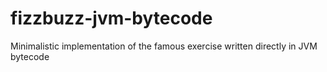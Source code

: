 # fizzbuzz-jvm-bytecode
Minimalistic implementation of the famous exercise written directly in JVM bytecode
